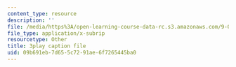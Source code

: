 ```yaml
---
content_type: resource
description: ''
file: /media/https%3A/open-learning-course-data-rc.s3.amazonaws.com/9-00sc-introduction-to-psychology-fall-2011/09b691eb7d655c7291ae6f7265445ba0_-cK1og4ElKE.vtt
file_type: application/x-subrip
resourcetype: Other
title: 3play caption file
uid: 09b691eb-7d65-5c72-91ae-6f7265445ba0
---
```

